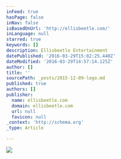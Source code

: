 ```yaml
---
inFeed: true
hasPage: false
inNav: false
isBasedOnUrl: 'http://ellisbeetle.com/'
inLanguage: null
starred: true
keywords: []
description: Ellisbeetle Entertainment
datePublished: '2016-03-29T15:02:25.440Z'
dateModified: '2016-03-29T14:57:14.125Z'
author: []
title: ''
sourcePath: _posts/2015-12-09-logo.md
published: true
authors: []
publisher:
  name: ellisbeetle.com
  domain: ellisbeetle.com
  url: null
  favicon: null
_context: 'http://schema.org'
_type: Article

---
```

![](https://the-grid-user-content.s3-us-west-2.amazonaws.com/0838855f-c894-49f6-89d3-699a31c5b602.png)